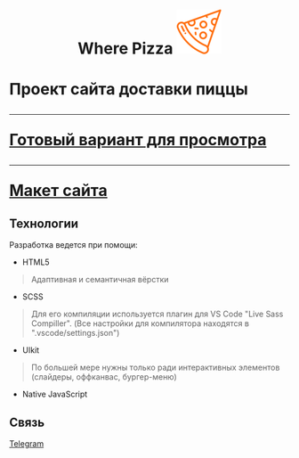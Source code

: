 <h1 align="center">Where Pizza <img src="./img/svg/Pizza.svg"><h1/> 
Проект сайта доставки пиццы

---

<a href="https://leemollia.github.io/where-pizza">Готовый вариант для просмотра</a>

---

<a href="https://www.figma.com/file/TlqtV3siIjSlVAScqH5YxM/">Макет сайта</a>

## Технологии

Разработка ведется при помощи:
- HTML5
> Адаптивная и семантичная вёрстки
- SCSS
> Для его компиляции используется плагин для VS Code "Live Sass Compiller".
> (Все настройки для компилятора находятся в ".vscode/settings.json")
- UIkit
> По большей мере нужны только ради интерактивных элементов (слайдеры, оффканвас, бургер-меню)
- Native JavaScript
## Связь

<a href="https://t.me/aipopa">Telegram</a>